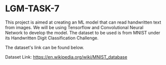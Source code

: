# LGM-TASK-7
This project is aimed at creating an ML model that can read handwritten text from images. 
We will be using Tensorflow and Convolutional Neural Network to develop the model.
The dataset to be used is from MNIST under its Handwritten Digit Classification Challenge.

The dataset's link can be found below.

Dataset Link: https://en.wikipedia.org/wiki/MNIST_database

